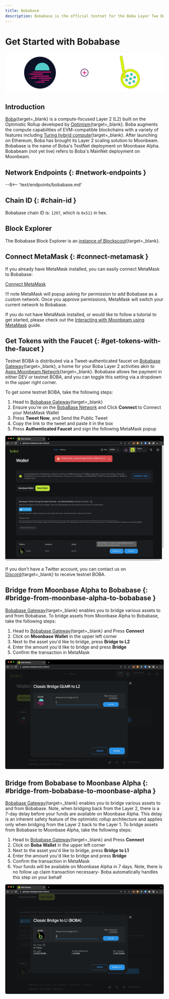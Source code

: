 ```yaml
---
title: Bobabase
description: Bobabase is the official testnet for the Boba Layer Two Deployment on Moonbeam. Follow this tutorial to connect to Bobabase.
---
```


# Get Started with Bobabase

![Bobabase Banner](/images/builders/get-started/networks/bobabase/bobabase-banner.png)

## Introduction
[Boba](https://boba.network/){target=_blank} is a compute-focused Layer 2 (L2) built on the Optimistic Rollup developed by [Optimism](https://www.optimism.io/){target=_blank}. Boba augments the compute capabilities of EVM-compatible blockchains with a variety of features including [Turing hybrid compute](https://docs.boba.network/turing/turing){target=_blank}. After launching on Ethereum, Boba has brought its Layer 2 scaling solution to Moonbeam. Bobabase is the name of Boba's TestNet deployment on Moonbase Alpha. Bobabeam (not yet live) refers to Boba's MainNet deployment on Moonbeam.

## Network Endpoints {: #network-endpoints }

--8<-- 'text/endpoints/bobabase.md'

## Chain ID {: #chain-id } 

Bobabase chain ID is: `1297`, which is `0x511` in hex.

## Block Explorer
The Bobabase Block Explorer is an [instance of Blockscout](https://blockexplorer.bobabase.boba.network/){target=_blank}.

## Connect MetaMask {: #connect-metamask }

If you already have MetaMask installed, you can easily connect MetaMask to Bobabase:

<div class="button-wrapper">
    <a href="#" class="md-button connectMetaMask" value="bobabase">Connect MetaMask</a>
</div>

!!! note
    MetaMask will popup asking for permission to add Bobabase as a custom network. Once you approve permissions, MetaMask will switch your current network to Bobabase.

If you do not have MetaMask installed, or would like to follow a tutorial to get started, please check out the [Interacting with Moonbeam using MetaMask](/tokens/connect/metamask/) guide.

## Get Tokens with the Faucet {: #get-tokens-with-the-faucet } 

Testnet BOBA is distributed via a Tweet-authenticated faucet on [Bobabase Gateway](https://gateway.bobabase.boba.network/){target=_blank}, a home for your Boba Layer 2 activities akin to [Apps.Moonbeam.Network](https://apps.moonbeam.network/){target=_blank}. Bobabase allows fee payment in either DEV or testnet BOBA, and you can toggle this setting via a dropdown in the upper right corner.

To get some testnet BOBA, take the following steps:

1. Head to [Bobabase Gateway](https://gateway.bobabase.boba.network/){target=_blank}
2. Ensure you're on the [BobaBase Network](#connect-metamask) and Click **Connect** to Connect your MetaMask Wallet
3. Press **Tweet Now**, and Send the Public Tweet
4. Copy the link to the tweet and paste it in the box 
5. Press **Authenticated Faucet** and sign the following MetaMask popup

![Bobabase Faucet](/images/builders/get-started/networks/bobabase/bobabase-1.png)

If you don't have a Twitter account, you can contact us on [Discord](https://discord.gg/PfpUATX){target=_blank} to receive testnet BOBA.

## Bridge from Moonbase Alpha to Bobabase {: #bridge-from-moonbase-alpha-to-bobabase }

[Bobabase Gateway](https://gateway.bobabase.boba.network/){target=_blank} enables you to bridge various assets to and from Bobabase. To bridge assets from Moonbase Alpha to Bobabase, take the following steps:

1. Head to [Bobabase Gateway](https://gateway.bobabase.boba.network/){target=_blank} and Press **Connect**
2. Click on **Moonbase Wallet** in the upper left corner 
3. Next to the asset you'd like to bridge, press **Bridge to L2**
4. Enter the amount you'd like to bridge and press **Bridge**
5. Confirm the transaction in MetaMask

![Bridge to Bobabase](/images/builders/get-started/networks/bobabase/bobabase-2.png)

## Bridge from Bobabase to Moonbase Alpha {: #bridge-from-bobabase-to-moonbase-alpha }

[Bobabase Gateway](https://gateway.bobabase.boba.network/){target=_blank} enables you to bridge various assets to and from Bobabase. Note, when bridging back from the Layer 2, there is a 7-day delay before your funds are available on Moonbase Alpha. This delay is an inherent safety feature of the optimistic rollup architecture and applies only when bridging from the Layer 2 back to the Layer 1. To bridge assets from Bobabase to Moonbase Alpha, take the following steps:

1. Head to [Bobabase Gateway](https://gateway.bobabase.boba.network/){target=_blank} and Press **Connect**
2. Click on **Boba Wallet** in the upper left corner
3. Next to the asset you'd like to bridge, press **Bridge to L1** 
4. Enter the amount you'd like to bridge and press **Bridge**
5. Confirm the transaction in MetaMask
6. Your funds will be available on Moonbase Alpha in 7 days. Note, there is no follow up claim transaction necessary- Boba automatically handles this step on your behalf

![Bridge to Bobabase](/images/builders/get-started/networks/bobabase/bobabase-3.png)